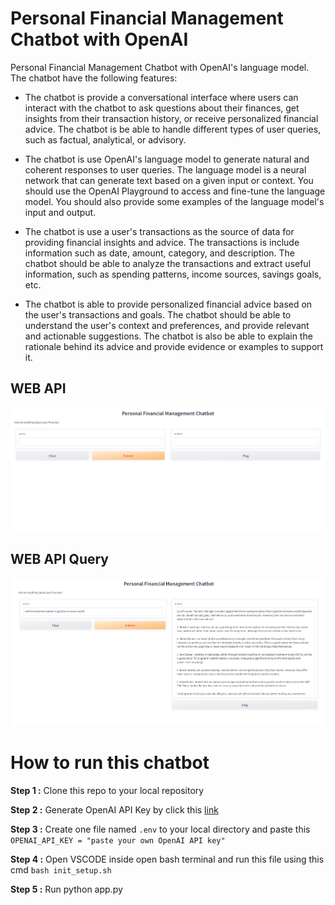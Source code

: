# Personal Financial Management Chatbot with OpenAI

Personal Financial Management Chatbot with OpenAI's language model. The chatbot have the following features:

- The chatbot is provide a conversational interface where users can interact with the chatbot to ask questions about their finances, get insights from their transaction history, or receive personalized financial advice. The chatbot is be able to handle different types of user queries, such as factual, analytical, or advisory.

- The chatbot is use OpenAI's language model to generate natural and coherent responses to user queries. The language model is a neural network that can generate text based on a given input or context. You should use the OpenAI Playground to access and fine-tune the language model. You should also provide some examples of the language model's input and output.

- The chatbot is use a user's transactions as the source of data for providing financial insights and advice. The transactions is include information such as date, amount, category, and description. The chatbot should be able to analyze the transactions and extract useful information, such as spending patterns, income sources, savings goals, etc.

- The chatbot is able to provide personalized financial advice based on the user's transactions and goals. The chatbot should be able to understand the user's context and preferences, and provide relevant and actionable suggestions. The chatbot is also be able to explain the rationale behind its advice and provide evidence or examples to support it.


## WEB API

![img](https://github.com/Abdul-Jaweed/Personal-Financial-Management-Chatbot-with-OpenAI/blob/main/images/chatbot1.PNG)

## WEB API Query

![img](https://github.com/Abdul-Jaweed/Personal-Financial-Management-Chatbot-with-OpenAI/blob/main/images/chatbot.PNG)



# How to run this chatbot

**Step 1 :** Clone this repo to your local repository

**Step 2 :** Generate OpenAI API Key by click this [link]("https://platform.openai.com/account/api-keys)

**Step 3 :** Create one file named `.env` to your local directory and paste this `OPENAI_API_KEY = "paste your own OpenAI API key"`

**Step 4 :** Open VSCODE inside open bash terminal and run this file using this cmd `bash init_setup.sh`

**Step 5 :** Run python app.py